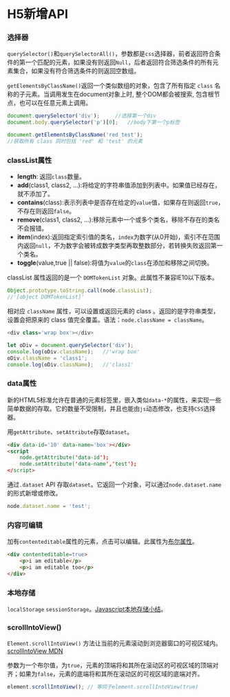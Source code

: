 # H5新增API

### 选择器

`querySelector()`和`querySelectorAll()`，参数都是`css`选择器，前者返回符合条件的第一个匹配的元素，如果没有则返回`Null`，后者返回符合筛选条件的所有元素集合，如果没有符合筛选条件的则返回空数组。

`getElementsByClassName()`返回一个类似数组的对象，包含了所有指定 `class` 名称的子元素。当调用发生在document对象上时, 整个DOM都会被搜索, 包含根节点，也可以在任意元素上调用。

```javascript
document.querySelector('div');     //选择第一个div
document.body.querySelector('p')[0];   //body下第一个p标签

document.getElementsByClassName('red test');
//获取所有 class 同时包括 'red' 和 'test' 的元素
```

### classList属性

+ **length**: 返回`class`数量。
+ **add**(class1, class2, ...):将给定的字符串值添加到列表中。如果值已经存在，就不添加了。
+ **contains**(class):表示列表中是否存在给定的`value`值，如果存在则返回`true`，不存在则返回`false`。
+ **remove**(class1, class2, ...):移除元素中一个或多个类名，移除不存在的类名不会报错。
+ **item**(index):返回指定索引值的类名，`index`为数字(从0开始)，索引不在范围内返回`null`，不为数字会被转成数字类型再取整数部分，若转换失败返回第一个类名。
+ **toggle**(value,true || false):将值为`value`的`class`在添加和移除之间切换。

classList 属性返回的是一个 `DOMTokenList` 对象。此属性不兼容IE10以下版本。

```js
Object.prototype.toString.call(node.classList);   
//'[object DOMTokenList]'
```

相对应 `className` 属性，可以设置或返回元素的 class 。返回的是字符串类型，设置会把原来的 class 值完全覆盖。语法：`node.className = className`。

```js
<div class='wrap box'></div>

let oDiv = document.querySelector('div');
console.log(oDiv.className);   //'wrap box'
oDiv.className = 'class1';
console.log(oDiv.className);   //'class1'
```

### data属性

新的HTML5标准允许在普通的元素标签里，嵌入类似`data-*`的属性，来实现一些简单数据的存取。它的数量不受限制，并且也能由`js`动态修改，也支持`CSS`选择器。

用`getAttribute`、`setAttribute`存取`dataset`。

```html
<div data-id='10' data-name='box'></div>
<script
	node.getAttribute('data-id');
	node.setAttribute('data-name','test');
</script>
```

通过`.dataset` API 存取`dataset`。它返回一个对象，可以通过`node.dataset.name`的形式新增或修改。

```javascript
node.dataset.name = 'test';
```

### 内容可编辑

加有`contenteditable`属性的元素，点击可以编辑。此属性为[布尔属性](https://github.com/chingchao/web-note/blob/master/js/checked.md#%E5%B8%83%E5%B0%94%E5%B1%9E%E6%80%A7)。

```html
<div contenteditable=true>
    <p>i am editable</p>
    <p>i am editable too</p>
</div>
```

### 本地存储

`localStorage` `sessionStorage`。[Javascript本地存储小结](https://segmentfault.com/a/1190000007506189)。

### scrollIntoView()

`Element.scrollIntoView()` 方法让当前的元素滚动到浏览器窗口的可视区域内。[scrollIntoView MDN](https://developer.mozilla.org/zh-CN/docs/Web/API/Element/scrollIntoView)

参数为一个布尔值，为`true`，元素的顶端将和其所在滚动区的可视区域的顶端对齐；如果为`false`，元素的底端将和其所在滚动区的可视区域的底端对齐。

```js
element.scrollIntoView(); // 等同于element.scrollIntoView(true)
```






